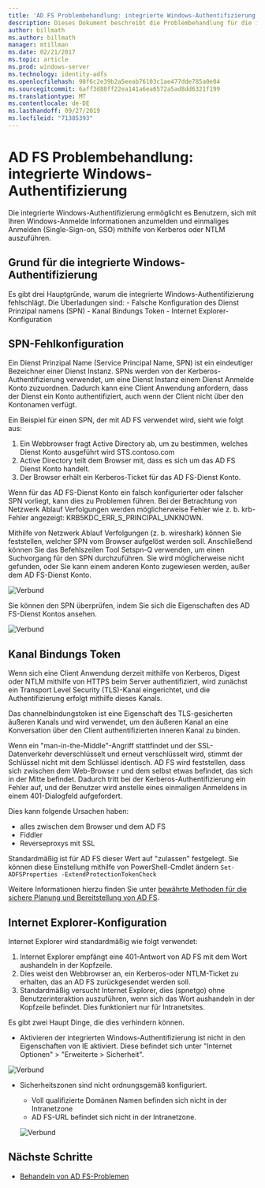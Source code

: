 ```yaml
---
title: 'AD FS Problembehandlung: integrierte Windows-Authentifizierung'
description: Dieses Dokument beschreibt die Problembehandlung für die integrierte Windows-Authentifizierung.
author: billmath
ms.author: billmath
manager: mtillman
ms.date: 02/21/2017
ms.topic: article
ms.prod: windows-server
ms.technology: identity-adfs
ms.openlocfilehash: 98f6c2e39b2a5eeab76103c1ae477dde785a0e04
ms.sourcegitcommit: 6aff3d88ff22ea141a6ea6572a5ad8dd6321f199
ms.translationtype: MT
ms.contentlocale: de-DE
ms.lasthandoff: 09/27/2019
ms.locfileid: "71385393"
---
```

# <a name="ad-fs-troubleshooting---integrated-windows-authentication"></a>AD FS Problembehandlung: integrierte Windows-Authentifizierung
Die integrierte Windows-Authentifizierung ermöglicht es Benutzern, sich mit Ihren Windows-Anmelde Informationen anzumelden und einmaliges Anmelden (Single-Sign-on, SSO) mithilfe von Kerberos oder NTLM auszuführen.

## <a name="reason-integrated-windows-authentication-fails"></a>Grund für die integrierte Windows-Authentifizierung
Es gibt drei Hauptgründe, warum die integrierte Windows-Authentifizierung fehlschlägt. Die Überladungen sind:
    - Falsche Konfiguration des Dienst Prinzipal namens (SPN)
    - Kanal Bindungs Token
    - Internet Explorer-Konfiguration

## <a name="spn-misconfiguration"></a>SPN-Fehlkonfiguration
Ein Dienst Prinzipal Name (Service Principal Name, SPN) ist ein eindeutiger Bezeichner einer Dienst Instanz. SPNs werden von der Kerberos-Authentifizierung verwendet, um eine Dienst Instanz einem Dienst Anmelde Konto zuzuordnen. Dadurch kann eine Client Anwendung anfordern, dass der Dienst ein Konto authentifiziert, auch wenn der Client nicht über den Kontonamen verfügt.

Ein Beispiel für einen SPN, der mit AD FS verwendet wird, sieht wie folgt aus:
1. Ein Webbrowser fragt Active Directory ab, um zu bestimmen, welches Dienst Konto ausgeführt wird STS.contoso.com
2. Active Directory teilt dem Browser mit, dass es sich um das AD FS Dienst Konto handelt.
3. Der Browser erhält ein Kerberos-Ticket für das AD FS-Dienst Konto.

Wenn für das AD FS-Dienst Konto ein falsch konfigurierter oder falscher SPN vorliegt, kann dies zu Problemen führen.  Bei der Betrachtung von Netzwerk Ablauf Verfolgungen werden möglicherweise Fehler wie z. b. krb-Fehler angezeigt: KRB5KDC_ERR_S_PRINCIPAL_UNKNOWN.

Mithilfe von Netzwerk Ablauf Verfolgungen (z. b. wireshark) können Sie feststellen, welcher SPN vom Browser aufgelöst werden soll. Anschließend können Sie das Befehlszeilen Tool Setspn-Q <spn> verwenden, um einen Suchvorgang für den SPN durchzuführen.  Sie wird möglicherweise nicht gefunden, oder Sie kann einem anderen Konto zugewiesen werden, außer dem AD FS-Dienst Konto.

![Verbund](media/ad-fs-tshoot-iwa/iwa3.png)

Sie können den SPN überprüfen, indem Sie sich die Eigenschaften des AD FS-Dienst Kontos ansehen.

![Verbund](media/ad-fs-tshoot-iwa/iwa1.png)

## <a name="channel-binding-token"></a>Kanal Bindungs Token
Wenn sich eine Client Anwendung derzeit mithilfe von Kerberos, Digest oder NTLM mithilfe von HTTPS beim Server authentifiziert, wird zunächst ein Transport Level Security (TLS)-Kanal eingerichtet, und die Authentifizierung erfolgt mithilfe dieses Kanals. 

Das channelbindungstoken ist eine Eigenschaft des TLS-gesicherten äußeren Kanals und wird verwendet, um den äußeren Kanal an eine Konversation über den Client authentifizierten inneren Kanal zu binden.

Wenn ein "man-in-the-Middle"-Angriff stattfindet und der SSL-Datenverkehr deverschlüsselt und erneut verschlüsselt wird, stimmt der Schlüssel nicht mit dem Schlüssel identisch.  AD FS wird feststellen, dass sich zwischen dem Web-Browse r und dem selbst etwas befindet, das sich in der Mitte befindet.  Dadurch tritt bei der Kerberos-Authentifizierung ein Fehler auf, und der Benutzer wird anstelle eines einmaligen Anmeldens in einem 401-Dialogfeld aufgefordert.

Dies kann folgende Ursachen haben:
 - alles zwischen dem Browser und dem AD FS
 - Fiddler
 - Reverseproxys mit SSL

Standardmäßig ist für AD FS dieser Wert auf "zulassen" festgelegt.  Sie können diese Einstellung mithilfe von PowerShell-Cmdlet ändern `Set-ADFSProperties -ExtendProtectionTokenCheck`

Weitere Informationen hierzu finden Sie unter [bewährte Methoden für die sichere Planung und Bereitstellung von AD FS](../../ad-fs/design/best-practices-for-secure-planning-and-deployment-of-ad-fs.md).

## <a name="internet-explorer-configuration"></a>Internet Explorer-Konfiguration
Internet Explorer wird standardmäßig wie folgt verwendet:

1. Internet Explorer empfängt eine 401-Antwort von AD FS mit dem Wort aushandeln in der Kopfzeile.
2. Dies weist den Webbrowser an, ein Kerberos-oder NTLM-Ticket zu erhalten, das an AD FS zurückgesendet werden soll.
3. Standardmäßig versucht Internet Explorer, dies (spnetgo) ohne Benutzerinteraktion auszuführen, wenn sich das Wort aushandeln in der Kopfzeile befindet.  Dies funktioniert nur für Intranetsites.

Es gibt zwei Haupt Dinge, die dies verhindern können.
   - Aktivieren der integrierten Windows-Authentifizierung ist nicht in den Eigenschaften von IE aktiviert.  Diese befindet sich unter "Internet Optionen" > "Erweiterte > Sicherheit".
   
   ![Verbund](media/ad-fs-tshoot-iwa/iwa4.png)
   
   - Sicherheitszonen sind nicht ordnungsgemäß konfiguriert.
       - Voll qualifizierte Domänen Namen befinden sich nicht in der Intranetzone
       - AD FS-URL befindet sich nicht in der Intranetzone.

      ![Verbund](media/ad-fs-tshoot-iwa/iwa5.png)
## <a name="next-steps"></a>Nächste Schritte

- [Behandeln von AD FS-Problemen](ad-fs-tshoot-overview.md)
